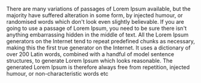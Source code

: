 There are many variations of passages of Lorem Ipsum available, but the majority have
suffered alteration in some form, by injected humour, or randomised words which
don't look even slightly believable. If you are going to use a passage of Lorem Ipsum,
you need to be sure there isn't anything embarrassing hidden in the middle of text.
All the Lorem Ipsum generators on the Internet tend to repeat predefined chunks as necessary,
making this the first true generator on the Internet. It uses a dictionary of
over 200 Latin words, combined with a handful of model sentence structures, to generate Lorem Ipsum which looks reasonable.
The generated Lorem Ipsum is therefore always
free from repetition, injected humour, or non-characteristic words etc